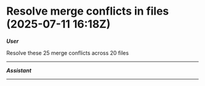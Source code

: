 <!-- Generated by SpecStory -->

# Resolve merge conflicts in files (2025-07-11 16:18Z)

_**User**_

Resolve these 25 merge conflicts across 20 files

---

_**Assistant**_



---

